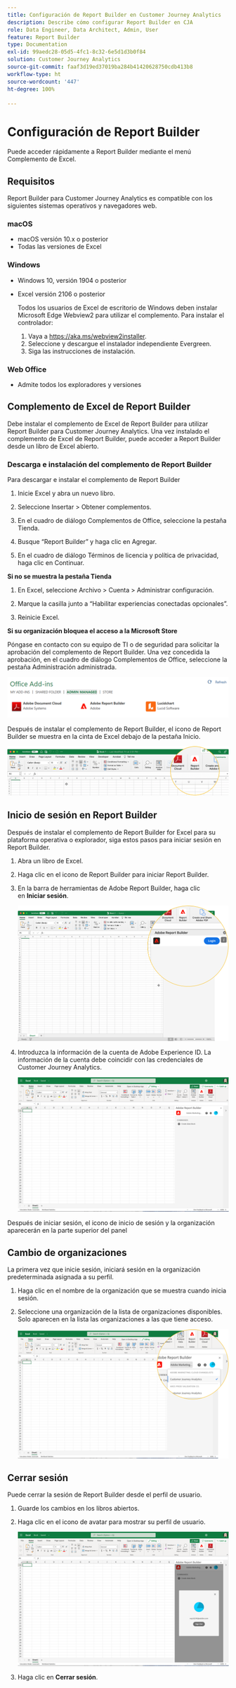 ```yaml
---
title: Configuración de Report Builder en Customer Journey Analytics
description: Describe cómo configurar Report Builder en CJA
role: Data Engineer, Data Architect, Admin, User
feature: Report Builder
type: Documentation
exl-id: 99aedc28-05d5-4fc1-8c32-6e5d1d3b0f84
solution: Customer Journey Analytics
source-git-commit: faaf3d19ed37019ba284b41420628750cdb413b8
workflow-type: ht
source-wordcount: '447'
ht-degree: 100%

---
```


# Configuración de Report Builder

Puede acceder rápidamente a Report Builder mediante el menú Complemento de Excel.

## Requisitos

Report Builder para Customer Journey Analytics es compatible con los siguientes sistemas operativos y navegadores web.

### macOS

- macOS versión 10.x o posterior
- Todas las versiones de Excel

### Windows

- Windows 10, versión 1904 o posterior
- Excel versión 2106 o posterior

   Todos los usuarios de Excel de escritorio de Windows deben instalar Microsoft Edge Webview2 para utilizar el complemento. Para instalar el controlador:

   1. Vaya a <https://aka.ms/webview2installer>.
   1. Seleccione y descargue el instalador independiente Evergreen.
   1. Siga las instrucciones de instalación.

### Web Office

- Admite todos los exploradores y versiones


## Complemento de Excel de Report Builder

Debe instalar el complemento de Excel de Report Builder para utilizar Report Builder para Customer Journey Analytics. Una vez instalado el complemento de Excel de Report Builder, puede acceder a Report Builder desde un libro de Excel abierto.

### Descarga e instalación del complemento de Report Builder

Para descargar e instalar el complemento de Report Builder

1. Inicie Excel y abra un nuevo libro.

1. Seleccione Insertar > Obtener complementos.

1. En el cuadro de diálogo Complementos de Office, seleccione la pestaña Tienda.

1. Busque “Report Builder” y haga clic en Agregar.

1. En el cuadro de diálogo Términos de licencia y política de privacidad, haga clic en Continuar.

**Si no se muestra la pestaña Tienda**

1. En Excel, seleccione Archivo > Cuenta > Administrar configuración.

1. Marque la casilla junto a “Habilitar experiencias conectadas opcionales”.

1. Reinicie Excel.

**Si su organización bloquea el acceso a la Microsoft Store**

Póngase en contacto con su equipo de TI o de seguridad para solicitar la aprobación del complemento de Report Builder. Una vez concedida la aprobación, en el cuadro de diálogo Complementos de Office, seleccione la pestaña Administración administrada.

![](./assets/image1.png)

Después de instalar el complemento de Report Builder, el icono de Report Builder se muestra en la cinta de Excel debajo de la pestaña Inicio.

![](./assets/rb_app_icon.png)

## Inicio de sesión en Report Builder

Después de instalar el complemento de Report Builder for Excel para su plataforma operativa o explorador, siga estos pasos para iniciar sesión en Report Builder.

1. Abra un libro de Excel.

1. Haga clic en el icono de Report Builder para iniciar Report Builder.

1. En la barra de herramientas de Adobe Report Builder, haga clic en **Iniciar sesión**.

   ![](./assets/rb_login.png)

1. Introduzca la información de la cuenta de Adobe Experience ID. La información de la cuenta debe coincidir con las credenciales de Customer Journey Analytics.

   ![](./assets/image4.png)

Después de iniciar sesión, el icono de inicio de sesión y la organización aparecerán en la parte superior del panel

## Cambio de organizaciones

La primera vez que inicie sesión, iniciará sesión en la organización predeterminada asignada a su perfil.

1. Haga clic en el nombre de la organización que se muestra cuando inicia sesión.

1. Seleccione una organización de la lista de organizaciones disponibles. Solo aparecen en la lista las organizaciones a las que tiene acceso.

   ![](./assets/image5.png)

## Cerrar sesión

Puede cerrar la sesión de Report Builder desde el perfil de usuario.

1. Guarde los cambios en los libros abiertos.

1. Haga clic en el icono de avatar para mostrar su perfil de usuario.

   ![](./assets/image6.png)

1. Haga clic en **Cerrar sesión**.
